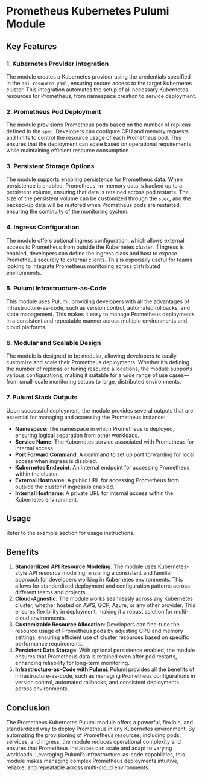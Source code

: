 # Prometheus Kubernetes Pulumi Module

## Key Features

### 1. **Kubernetes Provider Integration**
   The module creates a Kubernetes provider using the credentials specified in the `api-resource.yaml`, ensuring secure access to the target Kubernetes cluster. This integration automates the setup of all necessary Kubernetes resources for Prometheus, from namespace creation to service deployment.

### 2. **Prometheus Pod Deployment**
   The module provisions Prometheus pods based on the number of replicas defined in the `spec`. Developers can configure CPU and memory requests and limits to control the resource usage of each Prometheus pod. This ensures that the deployment can scale based on operational requirements while maintaining efficient resource consumption.

### 3. **Persistent Storage Options**
   The module supports enabling persistence for Prometheus data. When persistence is enabled, Prometheus' in-memory data is backed up to a persistent volume, ensuring that data is retained across pod restarts. The size of the persistent volume can be customized through the `spec`, and the backed-up data will be restored when Prometheus pods are restarted, ensuring the continuity of the monitoring system.

### 4. **Ingress Configuration**
   The module offers optional ingress configuration, which allows external access to Prometheus from outside the Kubernetes cluster. If ingress is enabled, developers can define the ingress class and host to expose Prometheus securely to external clients. This is especially useful for teams looking to integrate Prometheus monitoring across distributed environments.

### 5. **Pulumi Infrastructure-as-Code**
   This module uses Pulumi, providing developers with all the advantages of infrastructure-as-code, such as version control, automated rollbacks, and state management. This makes it easy to manage Prometheus deployments in a consistent and repeatable manner across multiple environments and cloud platforms.

### 6. **Modular and Scalable Design**
   The module is designed to be modular, allowing developers to easily customize and scale their Prometheus deployments. Whether it’s defining the number of replicas or tuning resource allocations, the module supports various configurations, making it suitable for a wide range of use cases—from small-scale monitoring setups to large, distributed environments.

### 7. **Pulumi Stack Outputs**
   Upon successful deployment, the module provides several outputs that are essential for managing and accessing the Prometheus instance:
   - **Namespace**: The namespace in which Prometheus is deployed, ensuring logical separation from other workloads.
   - **Service Name**: The Kubernetes service associated with Prometheus for internal access.
   - **Port Forward Command**: A command to set up port forwarding for local access when ingress is disabled.
   - **Kubernetes Endpoint**: An internal endpoint for accessing Prometheus within the cluster.
   - **External Hostname**: A public URL for accessing Prometheus from outside the cluster if ingress is enabled.
   - **Internal Hostname**: A private URL for internal access within the Kubernetes environment.

## Usage

Refer to the example section for usage instructions.

## Benefits

1. **Standardized API Resource Modeling**: The module uses Kubernetes-style API resource modeling, ensuring a consistent and familiar approach for developers working in Kubernetes environments. This allows for standardized deployment and configuration patterns across different teams and projects.
2. **Cloud-Agnostic**: The module works seamlessly across any Kubernetes cluster, whether hosted on AWS, GCP, Azure, or any other provider. This ensures flexibility in deployment, making it a robust solution for multi-cloud environments.
3. **Customizable Resource Allocation**: Developers can fine-tune the resource usage of Prometheus pods by adjusting CPU and memory settings, ensuring efficient use of cluster resources based on specific performance requirements.
4. **Persistent Data Storage**: With optional persistence enabled, the module ensures that Prometheus data is retained even after pod restarts, enhancing reliability for long-term monitoring.
5. **Infrastructure-as-Code with Pulumi**: Pulumi provides all the benefits of infrastructure-as-code, such as managing Prometheus configurations in version control, automated rollbacks, and consistent deployments across environments.

## Conclusion

The Prometheus Kubernetes Pulumi module offers a powerful, flexible, and standardized way to deploy Prometheus in any Kubernetes environment. By automating the provisioning of Prometheus resources, including pods, services, and ingress, the module reduces operational complexity and ensures that Prometheus instances can scale and adapt to varying workloads. Leveraging Pulumi’s infrastructure-as-code capabilities, this module makes managing complex Prometheus deployments intuitive, reliable, and repeatable across multi-cloud environments.